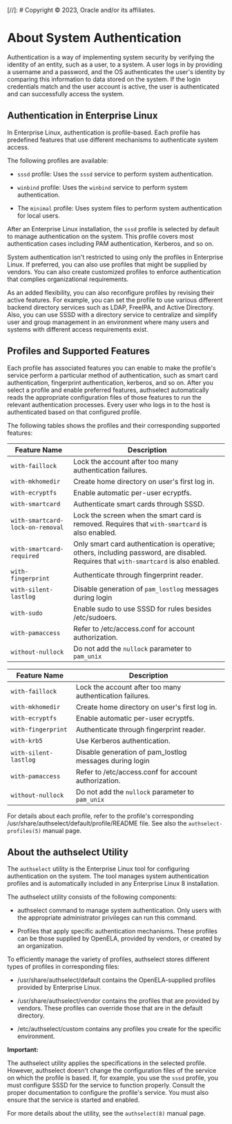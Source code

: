 [//]: # Copyright © 2023, Oracle and/or its affiliates.

# About System Authentication

Authentication is a way of implementing system security by verifying the identity of an entity, such as a user, to a system. A user logs in by providing a username and a password, and the OS authenticates the user's identity by comparing this information to data stored on the system. If the login credentials match and the user account is active, the user is authenticated and can successfully access the system.

## Authentication in Enterprise Linux

In Enterprise Linux, authentication is profile-based. Each profile has predefined features that use different mechanisms to authenticate system access.

The following profiles are available:

-   `sssd` profile: Uses the `sssd` service to perform system authentication.

-   `winbind` profile: Uses the `winbind` service to perform system authentication.

-   The `minimal` profile: Uses system files to perform system authentication for local users.


After an Enterprise Linux installation, the `sssd` profile is selected by default to manage authentication on the system. This profile covers most authentication cases including PAM authentication, Kerberos, and so on.

System authentication isn't restricted to using only the profiles in Enterprise Linux. If preferred, you can also use profiles that might be supplied by vendors. You can also create customized profiles to enforce authentication that complies organizational requirements.

As an added flexibility, you can also reconfigure profiles by revising their active features. For example, you can set the profile to use various different backend directory services such as LDAP, FreeIPA, and Active Directory. Also, you can use SSSD with a directory service to centralize and simplify user and group management in an environment where many users and systems with different access requirements exist.

## Profiles and Supported Features

Each profile has associated features you can enable to make the profile's service perform a particular method of authentication, such as smart card authentication, fingerprint authentication, kerberos, and so on. After you select a profile and enable preferred features, authselect automatically reads the appropriate configuration files of those features to run the relevant authentication processes. Every user who logs in to the host is authenticated based on that configured profile.

The following tables shows the profiles and their corresponding supported features:

|Feature Name|Description|
|------------|-----------|
|`with-faillock`|Lock the account after too many authentication failures.|
|`with-mkhomedir`|Create home directory on user's first log in.|
|`with-ecryptfs`|Enable automatic per-user ecryptfs.|
|`with-smartcard`|Authenticate smart cards through SSSD.|
|`with-smartcard-lock-on-removal`|Lock the screen when the smart card is removed. Requires that `with-smartcard` is also enabled.|
|`with-smartcard-required`|Only smart card authentication is operative; others, including password, are disabled. Requires that `with-smartcard` is also enabled.|
|`with-fingerprint`|Authenticate through fingerprint reader.|
|`with-silent-lastlog`|Disable generation of `pam_lostlog` messages during login|
|`with-sudo`|Enable sudo to use SSSD for rules besides /etc/sudoers.|
|`with-pamaccess`|Refer to /etc/access.conf for account authorization.|
|`without-nullock`|Do not add the `nullock` parameter to `pam_unix`|

|Feature Name|Description|
|------------|-----------|
|`with-faillock`|Lock the account after too many authentication failures.|
|`with-mkhomedir`|Create home directory on user's first log in.|
|`with-ecryptfs`|Enable automatic per-user ecryptfs.|
|`with-fingerprint`|Authenticate through fingerprint reader.|
|`with-krb5`|Use Kerberos authentication.|
|`with-silent-lastlog`|Disable generation of pam\_lostlog messages during login|
|`with-pamaccess`|Refer to /etc/access.conf for account authorization.|
|`without-nullock`|Do not add the `nullock` parameter to `pam_unix`|

For details about each profile, refer to the profile's corresponding /usr/share/authselect/default/profile/README file. See also the `authselect-profiles(5)` manual page.

## About the authselect Utility

The `authselect` utility is the Enterprise Linux tool for configuring authentication on the system. The tool manages system authentication profiles and is automatically included in any Enterprise Linux 8 installation.

The authselect utility consists of the following components:

-   authselect command to manage system authentication. Only users with the appropriate administrator privileges can run this command.

-   Profiles that apply specific authentication mechanisms. These profiles can be those supplied by OpenELA, provided by vendors, or created by an organization.


To efficiently manage the variety of profiles, authselect stores different types of profiles in corresponding files:

-   /usr/share/authselect/default contains the OpenELA-supplied profiles provided by Enterprise Linux.

-   /usr/share/authselect/vendor contains the profiles that are provided by vendors. These profiles can override those that are in the default directory.

-   /etc/authselect/custom contains any profiles you create for the specific environment.


**Important:**

The authselect utility applies the specifications in the selected profile. However, authselect doesn't change the configuration files of the service on which the profile is based. If, for example, you use the `sssd` profile, you must configure SSSD for the service to function properly. Consult the proper documentation to configure the profile's service. You must also ensure that the service is started and enabled.

For more details about the utility, see the `authselect(8)` manual page.

